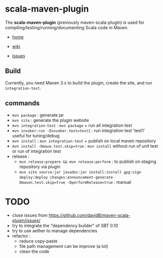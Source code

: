 scala-maven-plugin
====================

The **scala-maven-plugin** (previously maven-scala-plugin) is used for compiling/testing/running/documenting Scala code in Maven.

* [home](http://alchim31.free.fr/mvnsites/maven-scala-plugin/index.html)

* [wiki](https://github.com/davidB/maven-scala-plugin/wiki)

* [issues](https://github.com/davidB/maven-scala-plugin/issues/)

## Build

Currently, you need Maven 3.x to build the plugin, create the site, and run `integration-test`.

## commands

* `mvn package` : generate jar
* `mvn site` : generate the plugin website
* `mvn integration-test` : `mvn package` + run all integration test
* `mvn invoker:run -Dinvoker.test=test1` : run integration test 'test1' useful for tuning/debug
* `mvn install` :  `mvn integration-test` + publish on local maven repository
* `mvn install -Dmave.test.skip=true` : `mvn install` without run of unit test or run of integration test
* release :
  * `mvn release:prepare && mvn release:perform` : to publish on staging repository via plugin
  * `mvn site source:jar javadoc:jar install:install gpg:sign deploy:deploy changes:announcement-generate`
    `-Dmaven.test.skip=true -DperformRelease=true` : manual
  
# TODO

* close issues from https://github.com/davidB/maven-scala-plugin/issues/
* try to integrate the "dependency builder" of SBT 0.10
* try to use aether to manage dependencies  
* refactor :
  * reduce copy-paste
  * file path management can be improve (a lot) 
  * clean the code
  
